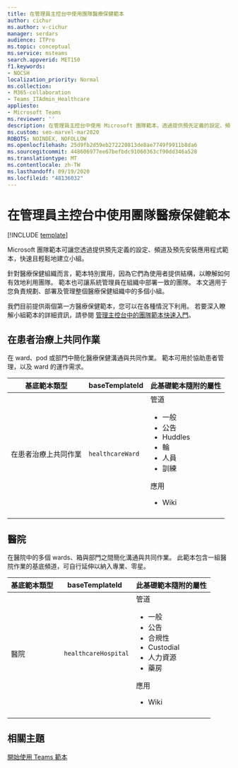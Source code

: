 ```yaml
---
title: 在管理員主控台中使用團隊醫療保健範本
author: cichur
ms.author: v-cichur
manager: serdars
audience: ITPro
ms.topic: conceptual
ms.service: msteams
search.appverid: MET150
f1.keywords:
- NOCSH
localization_priority: Normal
ms.collection:
- M365-collaboration
- Teams_ITAdmin_Healthcare
appliesto:
- Microsoft Teams
ms.reviewer: ''
description: 在管理員主控台中使用 Microsoft 團隊範本，透過提供預先定義的設定、頻道和應用程式範本，快速且輕鬆地建立小組。
ms.custom: seo-marvel-mar2020
ROBOTS: NOINDEX, NOFOLLOW
ms.openlocfilehash: 25d9fb2d59eb272220813de8ae7749f9911b8da6
ms.sourcegitcommit: 448606977ee67befbdc91060363cf90dd346a528
ms.translationtype: MT
ms.contentlocale: zh-TW
ms.lasthandoff: 09/19/2020
ms.locfileid: "48136032"
---
```

# <a name="use-teams-healthcare-templates-in-the-admin-console"></a>在管理員主控台中使用團隊醫療保健範本

[!INCLUDE [template](../../includes/preview-feature.md)]

Microsoft 團隊範本可讓您透過提供預先定義的設定、頻道及預先安裝應用程式範本，快速且輕鬆地建立小組。

針對醫療保健組織而言，範本特別實用，因為它們為使用者提供結構，以瞭解如何有效地利用團隊。 範本也可讓系統管理員在組織中部署一致的團隊。 本文適用于您負責規劃、部署及管理整個醫療保健組織中的多個小組。

我們目前提供兩個第一方醫療保健範本，您可以在各種情況下利用。 若要深入瞭解小組範本的詳細資訊，請參閱 [管理主控台中的團隊範本快速入門](../../get-started-with-teams-templates-in-the-admin-console.md)。

## <a name="collaborate-on-patient-care"></a>在患者治療上共同作業

 在 ward、pod 或部門中簡化醫療保健溝通與共同作業。 範本可用於協助患者管理，以及 ward 的運作需求。


| 基底範本類型 |baseTemplateId| 此基礎範本隨附的屬性 |
| ------------------ |---|----------------------------------------------------- |
| 在患者治療上共同作業 |`healthcareWard` | 管道<ul><li>一般</li><li>公告</li><li>Huddles</li><li>輪</li><li>人員</li><li>訓練</li></ul> 應用 <ul><li>Wiki</li>|
||||

## <a name="hospital"></a>醫院

在醫院中的多個 wards、箱與部門之間簡化溝通與共同作業。 此範本包含一組醫院作業的基底頻道，可自行延伸以納入專業、零星。

| 基底範本類型 |baseTemplateId | 此基礎範本隨附的屬性 |
| ------------------|-- |----------------------------------------------------- |
|醫院|` healthcareHospital`|管道 <ul><li>一般<li>公告</li><li>合規性</li><li>Custodial</li><li>人力資源</li><li>藥房</li></ul> 應用 <ul><li>Wiki</li></ul>|
||||

## <a name="related-topics"></a>相關主題

[開始使用 Teams 範本](../../get-started-with-teams-templates-in-the-admin-console.md)
